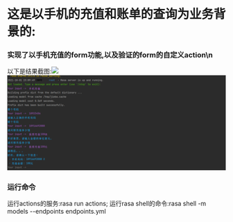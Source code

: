# 这是以手机的充值和账单的查询为业务背景的:
### 实现了以手机充值的form功能,以及验证的form的自定义action\n
以下是结果截图:![](../../Pictures/结果.png)
![](https://github.com/liaozhihui/lzhRobot/blob/master/images/biaodanjieguo.png)

### 运行命令

运行actions的服务:rasa run actions;
运行rasa shell的命令:rasa shell -m models --endpoints endpoints.yml

